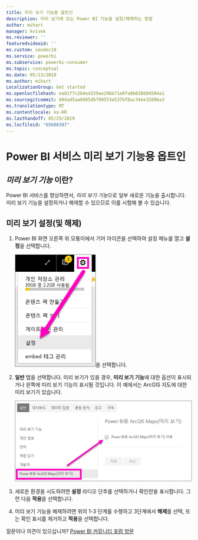 ```yaml
---
title: 미리 보기 기능용 옵트인
description: 미리 보기에 있는 Power BI 기능을 설정/해제하는 방법
author: mihart
manager: kvivek
ms.reviewer: ''
featuredvideoid: ''
ms.custom: seodec18
ms.service: powerbi
ms.subservice: powerbi-consumer
ms.topic: conceptual
ms.date: 05/13/2019
ms.author: mihart
LocalizationGroup: Get started
ms.openlocfilehash: ea81f7c264e4329ae29bb71e0fa8b038604504a1
ms.sourcegitcommit: 60dad5aa0d85db790553e537bf8ac34ee3289ba3
ms.translationtype: MT
ms.contentlocale: ko-KR
ms.lasthandoff: 05/29/2019
ms.locfileid: "65608397"
---
```

# <a name="opt-in-for-power-bi-service-preview-features"></a>Power BI 서비스 미리 보기 기능용 옵트인
## <a name="what-are-preview-features"></a>*미리 보기 기능* 이란?
Power BI 서비스를 향상하면서, *미리 보기 기능*으로 일부 새로운 기능을 출시합니다. 미리 보기 기능을 설정하거나 해제할 수 있으므로 이를 시험해 볼 수 있습니다.


## <a name="find-previews-and-turn-them-on-and-off"></a>미리 보기 설정(및 해제)
1. Power BI 화면 오른쪽 위 모퉁이에서 기어 아이콘을 선택하여 설정 메뉴를 열고 **설정**을 선택합니다.
   
   ![설정 메뉴](./media/end-user-preview-features/power-bi-settings.png)을 선택합니다.
2. **일반** 탭을 선택합니다. 미리 보기가 있을 경우, **미리 보기 기능**에 대한 옵션이 표시되거나 왼쪽에 미리 보기 기능이 표시될 것입니다. 이 예에서는 ArcGIS 지도에 대한 미리 보기가 있습니다. 
   
   ![일반 탭](./media/end-user-preview-features/power-bi-preview-arcgis.png)
3. 새로운 환경을 시도하려면 **설정** 라디오 단추를 선택하거나 확인란을 표시합니다. 그런 다음 **적용**을 선택합니다.
4. 미리 보기 기능을 해제하려면 위의 1-3 단계를 수행하고 3단계에서 **해제**를 선택, 또는 확인 표시를 제거하고 **적용**을 선택합니다.


질문이나 의견이 있으십니까? [Power BI 커뮤니티 포럼 방문](http://community.powerbi.com/t5/Navigation-Preview-Forum/bd-p/NavigationPreview)

